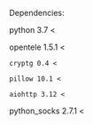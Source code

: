 Dependencies:

  python 3.7 <
  
  opentele 1.5.1 < 
  
    cryptg 0.4 <
    
    pillow 10.1 <
    
    aiohttp 3.12 <
    
    
  python_socks 2.7.1 < 
